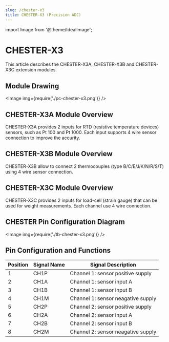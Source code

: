 ```yaml
---
slug: /chester-x3
title: CHESTER-X3 (Precision ADC)
---
```

import Image from '@theme/IdealImage';

# CHESTER-X3

This article describes the CHESTER-X3A, CHESTER-X3B and CHESTER-X3C extension modules.

## Module Drawing

<Image img={require('./pc-chester-x3.png')} />

## CHESTER-X3A Module Overview

CHESTER-X3A provides 2 inputs for RTD (resistive temperature devices) sensors, such as Pt 100 and Pt 1000. Each input supports 4 wire sensor connection to improve the accurity.

## CHESTER-X3B Module Overview

CHESTER-X3B allow to connect 2 thermocouples (type B/C/E/J/K/N/R/S/T) using 4 wire sensor connection.

## CHESTER-X3C Module Overview

CHESTER-X3C provides 2 inputs for load-cell (strain gauge) that can be used for weight measurements. Each channel use 4 wire connection.

## CHESTER Pin Configuration Diagram

<Image img={require('./tb-chester-x3.png')} />

## Pin Configuration and Functions

| Position | Signal Name | Signal Description                 |
| -------- | ----------- | ---------------------------------- |
| 1        | CH1P        | Channel 1: sensor positive supply  |
| 2        | CH1A        | Channel 1: sensor input A          |
| 3        | CH1B        | Channel 1: sensor input B          |
| 4        | CH1M        | Channel 1: sensor neagative supply |
| 5        | CH2P        | Channel 2: sensor positive supply  |
| 6        | CH2A        | Channel 2: sensor input A          |
| 7        | CH2B        | Channel 2: sensor input B          |
| 8        | CH2M        | Channel 2: sensor neagative supply |